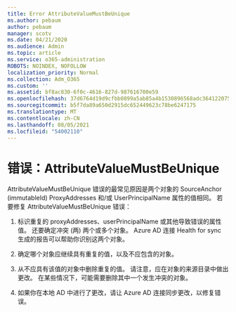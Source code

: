 ```yaml
---
title: Error AttributeValueMustBeUnique
ms.author: pebaum
author: pebaum
manager: scotv
ms.date: 04/21/2020
ms.audience: Admin
ms.topic: article
ms.service: o365-administration
ROBOTS: NOINDEX, NOFOLLOW
localization_priority: Normal
ms.collection: Adm_O365
ms.custom: ''
ms.assetid: bf8ac830-6f0c-4616-827d-987616700e59
ms.openlocfilehash: 37d6764d19d9cfbb0899a5ab85a4b1530896568adc364122075b7d6f2a32970a
ms.sourcegitcommit: b5f7da89a650d2915dc652449623c78be6247175
ms.translationtype: MT
ms.contentlocale: zh-CN
ms.lasthandoff: 08/05/2021
ms.locfileid: "54002110"
---
```

# <a name="error-attributevaluemustbeunique"></a>错误：AttributeValueMustBeUnique

AttributeValueMustBeUnique 错误的最常见原因是两个对象的 SourceAnchor (immutableId) ProxyAddresses 和/或 UserPrincipalName 属性的值相同。 若要修复 AttributeValueMustBeUnique 错误：
  
1. 标识重复的 proxyAddresses、userPrincipalName 或其他导致错误的属性值。 还要确定冲突 (两) 两个或多个对象。 Azure AD 连接 Health for sync 生成的报告可以帮助你识别这两个对象。
    
2. 确定哪个对象应继续具有重复的值，以及不应包含的对象。
    
3. 从不应具有该值的对象中删除重复的值。 请注意，应在对象的来源目录中做出更改。 在某些情况下，可能需要删除其中一个发生冲突的对象。
    
4. 如果你在本地 AD 中进行了更改，请让 Azure AD 连接同步更改，以修复错误。
    

